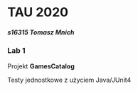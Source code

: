 # TAU 2020
##### s16315 Tomasz Mnich
### Lab 1

Projekt **GamesCatalog**

Testy jednostkowe z użyciem Java/JUnit4
